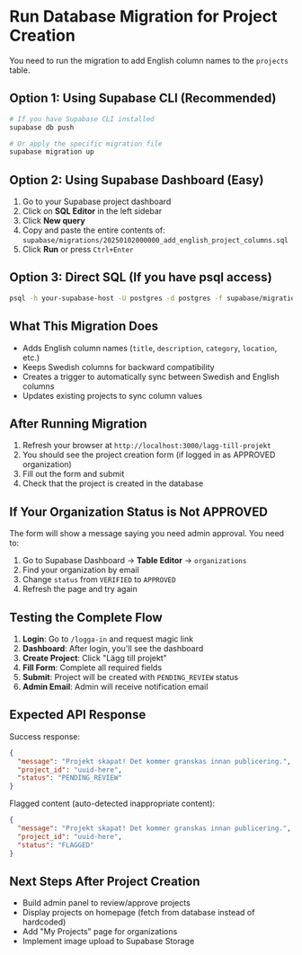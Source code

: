 # Run Database Migration for Project Creation

You need to run the migration to add English column names to the `projects` table.

## Option 1: Using Supabase CLI (Recommended)

```bash
# If you have Supabase CLI installed
supabase db push

# Or apply the specific migration file
supabase migration up
```

## Option 2: Using Supabase Dashboard (Easy)

1. Go to your Supabase project dashboard
2. Click on **SQL Editor** in the left sidebar
3. Click **New query**
4. Copy and paste the entire contents of:
   `supabase/migrations/20250102000000_add_english_project_columns.sql`
5. Click **Run** or press `Ctrl+Enter`

## Option 3: Direct SQL (If you have psql access)

```bash
psql -h your-supabase-host -U postgres -d postgres -f supabase/migrations/20250102000000_add_english_project_columns.sql
```

## What This Migration Does

- Adds English column names (`title`, `description`, `category`, `location`, etc.)
- Keeps Swedish columns for backward compatibility
- Creates a trigger to automatically sync between Swedish and English columns
- Updates existing projects to sync column values

## After Running Migration

1. Refresh your browser at `http://localhost:3000/lagg-till-projekt`
2. You should see the project creation form (if logged in as APPROVED organization)
3. Fill out the form and submit
4. Check that the project is created in the database

## If Your Organization Status is Not APPROVED

The form will show a message saying you need admin approval. You need to:

1. Go to Supabase Dashboard → **Table Editor** → `organizations`
2. Find your organization by email
3. Change `status` from `VERIFIED` to `APPROVED`
4. Refresh the page and try again

## Testing the Complete Flow

1. **Login**: Go to `/logga-in` and request magic link
2. **Dashboard**: After login, you'll see the dashboard
3. **Create Project**: Click "Lägg till projekt"
4. **Fill Form**: Complete all required fields
5. **Submit**: Project will be created with `PENDING_REVIEW` status
6. **Admin Email**: Admin will receive notification email

## Expected API Response

Success response:
```json
{
  "message": "Projekt skapat! Det kommer granskas innan publicering.",
  "project_id": "uuid-here",
  "status": "PENDING_REVIEW"
}
```

Flagged content (auto-detected inappropriate content):
```json
{
  "message": "Projekt skapat! Det kommer granskas innan publicering.",
  "project_id": "uuid-here",
  "status": "FLAGGED"
}
```

## Next Steps After Project Creation

- Build admin panel to review/approve projects
- Display projects on homepage (fetch from database instead of hardcoded)
- Add "My Projects" page for organizations
- Implement image upload to Supabase Storage
